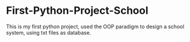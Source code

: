 # First-Python-Project-School
This is my first python project, used the OOP paradigm to design a school system, using txt files as database.
